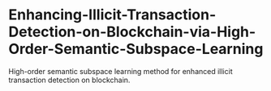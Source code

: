# Enhancing-Illicit-Transaction-Detection-on-Blockchain-via-High-Order-Semantic-Subspace-Learning
High-order semantic subspace learning method for enhanced illicit transaction detection on blockchain.
